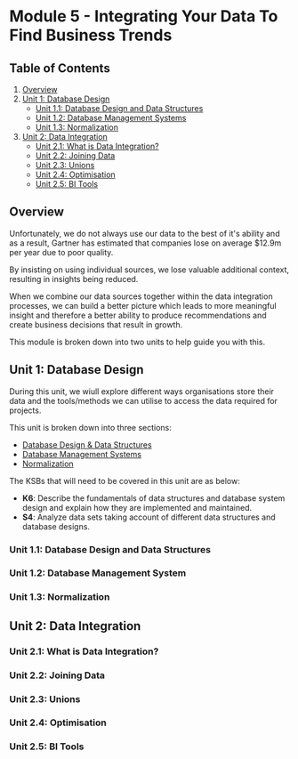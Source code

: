 # Module 5 - Integrating Your Data To Find Business Trends

## Table of Contents
1. [Overview](#overview)
2. [Unit 1: Database Design](#unit1) 
    * [Unit 1.1: Database Design and Data Structures](#unit1-1)
    * [Unit 1.2: Database Management Systems](#unit1-2)
    * [Unit 1.3: Normalization](#unit1-3)
3. [Unit 2: Data Integration](#unit2) 
    * [Unit 2.1: What is Data Integration?](#unit2-1)
    * [Unit 2.2: Joining Data](#unit2-2)
    * [Unit 2.3: Unions](#unit2-3)
    * [Unit 2.4: Optimisation](#unit2-4)
    * [Unit 2.5: BI Tools](#unit2-5)

## Overview  <a name="overview"></a>
Unfortunately, we do not always use our data to the best of it's ability and as a result, Gartner has estimated that companies lose on average $12.9m per year due to poor quality.

By insisting on using individual sources, we lose valuable additional context, resulting in insights being reduced.

When we combine our data sources together within the data integration processes, we can build a better picture which leads to more meaningful insight and therefore a better ability to produce recommendations and create business decisions that result in growth.

This module is broken down into two units to help guide you with this.

## Unit 1: Database Design <a name="unit1"></a>
During this unit, we wiull explore different ways organisations store their data and the tools/methods we can utilise to access the data required for projects.

This unit is broken down into three sections:
* [Database Design & Data Structures](#unit1-1)
* [Database Management Systems](#unit1-2)
* [Normalization](#unit1-3)

The KSBs that will need to be covered in this unit are as below:
* **K6**: Describe the fundamentals of data structures and database system design and explain how they are implemented and maintained.
* **S4**: Analyze data sets taking account of different data structures and database designs.

### Unit 1.1: Database Design and Data Structures <a name="unit1-1"></a>

### Unit 1.2: Database Management System <a name="unit1-2"></a>

### Unit 1.3: Normalization <a name="unit1-3"></a>

## Unit 2: Data Integration <a name="unit2"></a>

### Unit 2.1: What is Data Integration? <a name="unit2-1"></a>

### Unit 2.2: Joining Data <a name="unit2-2"></a>

### Unit 2.3: Unions <a name="unit2-3"></a>

### Unit 2.4: Optimisation <a name="unit2-4"></a>

### Unit 2.5: BI Tools <a name="unit2-5"></a>